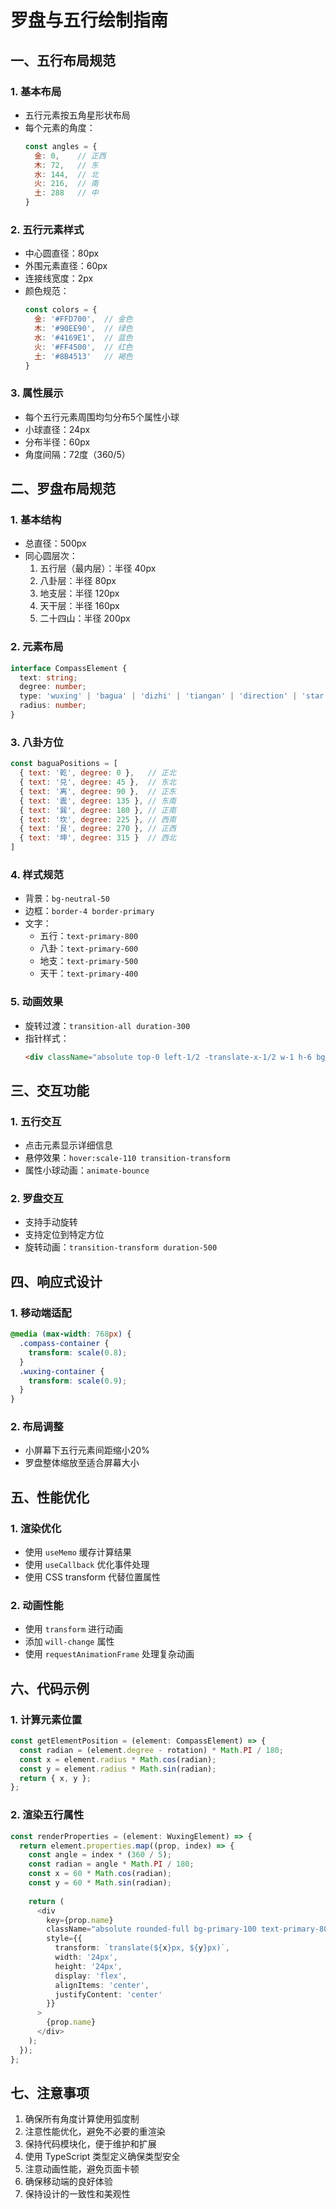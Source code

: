# 罗盘与五行绘制指南

## 一、五行布局规范

### 1. 基本布局
- 五行元素按五角星形状布局
- 每个元素的角度：
  ```js
  const angles = {
    金: 0,    // 正西
    木: 72,   // 东
    水: 144,  // 北
    火: 216,  // 南
    土: 288   // 中
  }
  ```

### 2. 五行元素样式
- 中心圆直径：80px
- 外围元素直径：60px
- 连接线宽度：2px
- 颜色规范：
  ```js
  const colors = {
    金: '#FFD700',  // 金色
    木: '#90EE90',  // 绿色
    水: '#4169E1',  // 蓝色
    火: '#FF4500',  // 红色
    土: '#8B4513'   // 褐色
  }
  ```

### 3. 属性展示
- 每个五行元素周围均匀分布5个属性小球
- 小球直径：24px
- 分布半径：60px
- 角度间隔：72度（360/5）

## 二、罗盘布局规范

### 1. 基本结构
- 总直径：500px
- 同心圆层次：
  1. 五行层（最内层）：半径 40px
  2. 八卦层：半径 80px
  3. 地支层：半径 120px
  4. 天干层：半径 160px
  5. 二十四山：半径 200px

### 2. 元素布局
```typescript
interface CompassElement {
  text: string;
  degree: number;
  type: 'wuxing' | 'bagua' | 'dizhi' | 'tiangan' | 'direction' | 'star' | 'solarTerm';
  radius: number;
}
```

### 3. 八卦方位
```js
const baguaPositions = [
  { text: '乾', degree: 0 },   // 正北
  { text: '兑', degree: 45 },  // 东北
  { text: '离', degree: 90 },  // 正东
  { text: '震', degree: 135 }, // 东南
  { text: '巽', degree: 180 }, // 正南
  { text: '坎', degree: 225 }, // 西南
  { text: '艮', degree: 270 }, // 正西
  { text: '坤', degree: 315 }  // 西北
]
```

### 4. 样式规范
- 背景：`bg-neutral-50`
- 边框：`border-4 border-primary`
- 文字：
  - 五行：`text-primary-800`
  - 八卦：`text-primary-600`
  - 地支：`text-primary-500`
  - 天干：`text-primary-400`

### 5. 动画效果
- 旋转过渡：`transition-all duration-300`
- 指针样式：
  ```html
  <div className="absolute top-0 left-1/2 -translate-x-1/2 w-1 h-6 bg-primary-600" />
  ```

## 三、交互功能

### 1. 五行交互
- 点击元素显示详细信息
- 悬停效果：`hover:scale-110 transition-transform`
- 属性小球动画：`animate-bounce`

### 2. 罗盘交互
- 支持手动旋转
- 支持定位到特定方位
- 旋转动画：`transition-transform duration-500`

## 四、响应式设计

### 1. 移动端适配
```css
@media (max-width: 768px) {
  .compass-container {
    transform: scale(0.8);
  }
  .wuxing-container {
    transform: scale(0.9);
  }
}
```

### 2. 布局调整
- 小屏幕下五行元素间距缩小20%
- 罗盘整体缩放至适合屏幕大小

## 五、性能优化

### 1. 渲染优化
- 使用 `useMemo` 缓存计算结果
- 使用 `useCallback` 优化事件处理
- 使用 CSS transform 代替位置属性

### 2. 动画性能
- 使用 `transform` 进行动画
- 添加 `will-change` 属性
- 使用 `requestAnimationFrame` 处理复杂动画

## 六、代码示例

### 1. 计算元素位置
```typescript
const getElementPosition = (element: CompassElement) => {
  const radian = (element.degree - rotation) * Math.PI / 180;
  const x = element.radius * Math.cos(radian);
  const y = element.radius * Math.sin(radian);
  return { x, y };
};
```

### 2. 渲染五行属性
```typescript
const renderProperties = (element: WuxingElement) => {
  return element.properties.map((prop, index) => {
    const angle = index * (360 / 5);
    const radian = angle * Math.PI / 180;
    const x = 60 * Math.cos(radian);
    const y = 60 * Math.sin(radian);
    
    return (
      <div
        key={prop.name}
        className="absolute rounded-full bg-primary-100 text-primary-800"
        style={{
          transform: `translate(${x}px, ${y}px)`,
          width: '24px',
          height: '24px',
          display: 'flex',
          alignItems: 'center',
          justifyContent: 'center'
        }}
      >
        {prop.name}
      </div>
    );
  });
};
```

## 七、注意事项

1. 确保所有角度计算使用弧度制
2. 注意性能优化，避免不必要的重渲染
3. 保持代码模块化，便于维护和扩展
4. 使用 TypeScript 类型定义确保类型安全
5. 注意动画性能，避免页面卡顿
6. 确保移动端的良好体验
7. 保持设计的一致性和美观性 